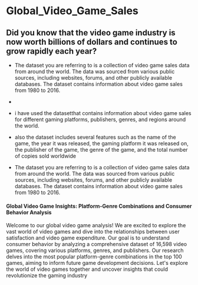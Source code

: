 # Global_Video_Game_Sales
## Did you know that the video game industry is now worth billions of dollars and continues to grow rapidly each year?
* The dataset you are referring to is a collection of video game sales data from around the world. The data was sourced from various public sources, including websites, forums, and other publicly available databases. The dataset contains information about video game sales from 1980 to 2016.
  
* 
* i have used the datasetthat contains information about video game sales for different gaming platforms, publishers, genres, and regions around the world.


* also the dataset includes several features such as the name of the game, the year it was released, the gaming platform it was released on, the publisher of the game, the genre of the game, and the total number of copies sold worldwide

* The dataset you are referring to is a collection of video game sales data from around the world. The data was sourced from various public sources, including websites, forums, and other publicly available databases. The dataset contains information about video game sales from 1980 to 2016.


#### Global Video Game Insights: Platform-Genre Combinations and Consumer Behavior Analysis


Welcome to our global video game analysis! We are excited to explore the vast world of video games and dive into the relationships between user satisfaction and video game expenditure. Our goal is to understand consumer behavior by analyzing a comprehensive dataset of 16,598 video games, covering various platforms, genres, and publishers. Our research delves into the most popular platform-genre combinations in the top 100 games, aiming to inform future game development decisions. Let's explore the world of video games together and uncover insights that could revolutionize the gaming industry
